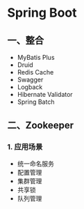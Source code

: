 # Spring Boot
## 一、整合
- MyBatis Plus
- Druid
- Redis Cache
- Swagger
- Logback
- Hibernate Validator
- Spring Batch

## 二、Zookeeper

### 1. 应用场景

- 统一命名服务
- 配置管理
- 集群管理
- 共享锁
- 队列管理